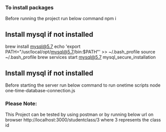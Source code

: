 ### To install packages


Before running the project run below command
npm i 


## Install mysql if not installed


brew install mysql@5.7
echo 'export PATH="/usr/local/opt/mysql@5.7/bin:$PATH"' >> ~/.bash_profile
source ~/.bash_profile
brew services start mysql@5.7
mysql_secure_installation


## Install mysql if not installed

Before starting the server run below command to run onetime scripts
node one-time-database-connection.js

### Please Note:


This Project can be tested by using postman or by running below url on browser
http://localhost:3000/studentclass/3
where 3 represents the class id